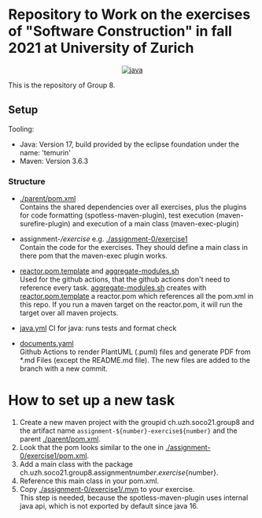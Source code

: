 # Repository to Work on the exercises of "Software Construction" in fall 2021 at University of Zurich



<p align="center">
  <a href="https://github.com/soco21/soco21-group8/actions/workflows/java.yml?query=branch%3Amain+">
    <img src="https://github.com/soco21/soco21-group8/actions/workflows/java.yml/badge.svg?branch=main" alt="java">
  </a>
</p>

This is the repository of Group 8.

## Setup

Tooling:
* Java: Version 17, build provided by the eclipse foundation under the name: 'temurin'
* Maven: Version 3.6.3

### Structure
* [./parent/pom.xml](parent/pom.xml)  
Contains the shared dependencies over all exercises, plus the plugins
for code formatting (spotless-maven-plugin), test execution (maven-surefire-plugin)
and execution of a main class (maven-exec-plugin)

* assignment-*/exercise* e.g. [./assignment-0/exercise1](./assignment-0/exercise1)  
Contain the code for the exercises. They should define a main class in there pom that the maven-exec plugin works.

* [reactor.pom.template](reactor.pom.template) and [aggregate-modules.sh](aggregate-modules.sh)  
Used for the github actions, that the github actions don't need to reference every task.
[aggregate-modules.sh](aggregate-modules.sh) creates with [reactor.pom.template](reactor.pom.template) a reactor.pom
which references all the pom.xml in this repo. If you run a maven target on the reactor.pom, it will run the target over
all maven projects.

* [java.yml](.github/workflows/java.yml)
CI for java: runs tests and format check

* [documents.yaml](.github/workflows/documents.yml)  
Github Actions to render PlantUML (.puml) files and generate PDF from *.md Files (except the README.md file).
The new files are added to the branch with a new commit.

# How to set up a new task

1. Create a new maven project with the groupid ch.uzh.soco21.group8
and the artifact name `assignment-${number}-exercise${number}` and the parent [./parent/pom.xml](parent/pom.xml).
2. Look that the pom looks similar to the one in [./assignment-0/exercise1/pom.xml](./assignment-0/exercise1/pom.xml).
3. Add a main class with the package ch.uzh.soco21.group8.assignment${number}.exercise${number}.
4. Reference this main class in your pom.xml.
5. Copy [./assignment-0/exercise1/.mvn](./assignment-0/exercise1/.mvn) to your exercise.  
This step is needed, because the spotless-maven-plugin uses internal java api, which
is not exported by default since java 16. 
